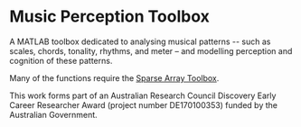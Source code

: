 # Music Perception Toolbox

A MATLAB toolbox dedicated to analysing musical patterns -- such as scales, chords, tonality, rhythms, and meter – and modelling perception and cognition of these patterns.

Many of the functions require the [Sparse Array Toolbox](https://github.com/andymilne/Sparse-Array-Toolbox).

This work forms part of an Australian Research Council Discovery Early Career Researcher Award (project number DE170100353) funded by the Australian Government. 
